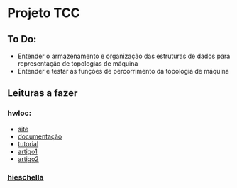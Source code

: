 # Projeto TCC

## To Do:

* Entender o armazenamento e organização das estruturas de dados para representação de topologias de máquina
* Entender e testar as funções de percorrimento da topologia de máquina

## Leituras a fazer

### hwloc: 

* [site](https://www.open-mpi.org/projects/hwloc/) 
* [documentação](https://www.open-mpi.org/projects/hwloc/doc/)
* [tutorial](https://www.open-mpi.org/projects/hwloc/tutorials/)
* [artigo1](http://www.open-mpi.de/papers/pdp-2010/hwloc-pdp-2010.pdf)
* [artigo2](http://icl.cs.utk.edu/open-mpi/papers/hpcs-2014-hwloc/hpcs-2014-hwloc.pdf)

### [hieschella](https://forge.imag.fr/scm/?group_id=388)
